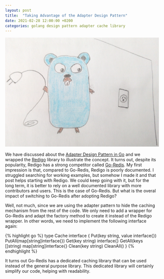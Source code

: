 ```yaml
---
layout: post
title:  "Taking Advantage of the Adapter Design Pattern"
date: 2021-02-28 12:00:00 +0200
categories: golang design pattern adapter cache library
---
```


![Facade](/images/posts/adapter-pattern.png)

We have discussed about the [Adapter Design Pattern in Go](/2021/02/adapter-design-pattern-golang.html) and we wrapped the [Redigo](https://github.com/gomodule/redigo) library to illustrate the concept. It turns out, despite its popularity, Redigo has a strong competitor called [Go-Redis](https://github.com/go-redis/redis). My first impression is that, compared to Go-Redis, Redigo is poorly documented. I struggled searching for working examples, but somehow I made it and that post helps starting with Redigo. We could keep going with it, but for the long term, it is better to rely on a well documented library with more contributors and users. This is the case of Go-Redis. But what is the overal impact of switching to Go-Redis after adopting Redigo?

<!-- more -->

Well, not much, since we are using the adapter pattern to hide the caching mechanism from the rest of the code. We only need to add a wrapper for Go-Redis and adapt the factory method to create it instead of the Redigo wrapper. In other words, we need to implement the following interface again:

{% highlight go %}
type Cache interface {
  Put(key string, value interface{})
  PutAll(map[string]interface{})
  Get(key string) interface{}
  GetAll(keys []string) map[string]interface{}
  Clean(key string)
  CleanAll()
}
{% endhighlight %}

It turns out Go-Redis has a dedicated caching library that can be used instead of the general purpose library. This dedicated library will certainly simplify our code, helping with readability.